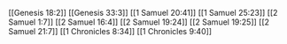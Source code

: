 [[Genesis 18:2]]
[[Genesis 33:3]]
[[1 Samuel 20:41]]
[[1 Samuel 25:23]]
[[2 Samuel 1:7]]
[[2 Samuel 16:4]]
[[2 Samuel 19:24]]
[[2 Samuel 19:25]]
[[2 Samuel 21:7]]
[[1 Chronicles 8:34]]
[[1 Chronicles 9:40]]
